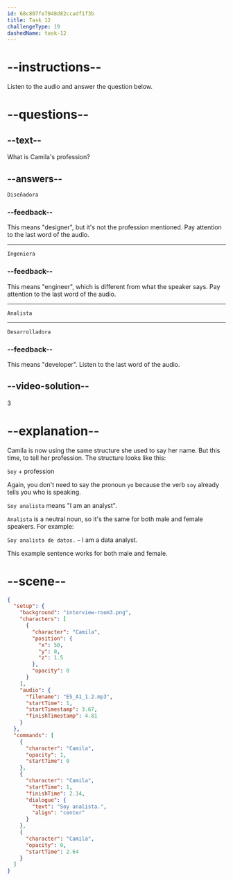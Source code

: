 ```yaml
---
id: 68c897fe7948d82ccadf1f3b
title: Task 12
challengeType: 19
dashedName: task-12
---
```

<!-- (Audio) Camila: Soy analista -->

# --instructions--

Listen to the audio and answer the question below.

# --questions--

## --text--

What is Camila's profession?

## --answers--

`Diseñadora`

### --feedback--

This means "designer", but it's not the profession mentioned. Pay attention to the last word of the audio.

---

`Ingeniera`

### --feedback--

This means "engineer", which is different from what the speaker says. Pay attention to the last word of the audio.

---

`Analista`

---

`Desarrolladora`

### --feedback--

This means "developer". Listen to the last word of the audio.

## --video-solution--

3

# --explanation--

Camila is now using the same structure she used to say her name. But this time, to tell her profession. The structure looks like this:

`Soy` + profession

Again, you don't need to say the pronoun `yo` because the verb `soy` already tells you who is speaking.

`Soy analista` means "I am an analyst".

`Analista` is a neutral noun, so it's the same for both male and female speakers. For example:  

`Soy analista de datos.` – I am a data analyst.

This example sentence works for both male and female.

# --scene--

```json
{
  "setup": {
    "background": "interview-room3.png",
    "characters": [
      {
        "character": "Camila",
        "position": {
          "x": 50,
          "y": 0,
          "z": 1.5
        },
        "opacity": 0
      }
    ],
    "audio": {
      "filename": "ES_A1_1.2.mp3",
      "startTime": 1,
      "startTimestamp": 3.67,
      "finishTimestamp": 4.81
    }
  },
  "commands": [
    {
      "character": "Camila",
      "opacity": 1,
      "startTime": 0
    },
    {
      "character": "Camila",
      "startTime": 1,
      "finishTime": 2.14,
      "dialogue": {
        "text": "Soy analista.",
        "align": "center"
      }
    },
    {
      "character": "Camila",
      "opacity": 0,
      "startTime": 2.64
    }
  ]
}
```
